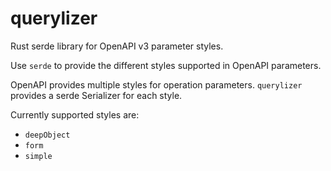 # querylizer

Rust serde library for OpenAPI v3 parameter styles.

Use `serde` to provide the different styles supported in OpenAPI parameters.

OpenAPI provides multiple styles for operation parameters.  `querylizer`
provides a serde Serializer for each style.

Currently supported styles are:
- `deepObject`
- `form`
- `simple`
